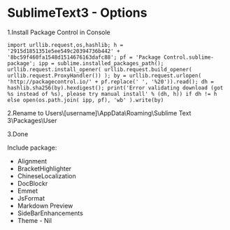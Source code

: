 SublimeText3 - Options
====
1.Install Package Control in Console
```
import urllib.request,os,hashlib; h = '2915d1851351e5ee549c20394736b442' + '8bc59f460fa1548d1514676163dafc88'; pf = 'Package Control.sublime-package'; ipp = sublime.installed_packages_path(); urllib.request.install_opener( urllib.request.build_opener( urllib.request.ProxyHandler()) ); by = urllib.request.urlopen( 'http://packagecontrol.io/' + pf.replace(' ', '%20')).read(); dh = hashlib.sha256(by).hexdigest(); print('Error validating download (got %s instead of %s), please try manual install' % (dh, h)) if dh != h else open(os.path.join( ipp, pf), 'wb' ).write(by)
```
2.Rename to Users\\[username]\AppData\Roaming\Sublime Text 3\Packages\User 
    
3.Done

Include package: 
* Alignment
* BracketHighlighter
* ChineseLocalization
* DocBlockr
* Emmet
* JsFormat
* Markdown Preview
* SideBarEnhancements
* Theme - Nil
